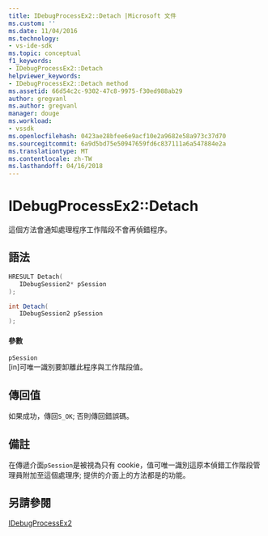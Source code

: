 ```yaml
---
title: IDebugProcessEx2::Detach |Microsoft 文件
ms.custom: ''
ms.date: 11/04/2016
ms.technology:
- vs-ide-sdk
ms.topic: conceptual
f1_keywords:
- IDebugProcessEx2::Detach
helpviewer_keywords:
- IDebugProcessEx2::Detach method
ms.assetid: 66d54c2c-9302-47c8-9975-f30ed988ab29
author: gregvanl
ms.author: gregvanl
manager: douge
ms.workload:
- vssdk
ms.openlocfilehash: 0423ae28bfee6e9acf10e2a9682e58a973c37d70
ms.sourcegitcommit: 6a9d5bd75e50947659fd6c837111a6a547884e2a
ms.translationtype: MT
ms.contentlocale: zh-TW
ms.lasthandoff: 04/16/2018
---
```

# <a name="idebugprocessex2detach"></a>IDebugProcessEx2::Detach
這個方法會通知處理程序工作階段不會再偵錯程序。  
  
## <a name="syntax"></a>語法  
  
```cpp  
HRESULT Detach(   
   IDebugSession2* pSession  
);  
```  
  
```csharp  
int Detach(  
   IDebugSession2 pSession  
);  
```  
  
#### <a name="parameters"></a>參數  
 `pSession`  
 [in]可唯一識別要卸離此程序與工作階段值。  
  
## <a name="return-value"></a>傳回值  
 如果成功，傳回`S_OK`; 否則傳回錯誤碼。  
  
## <a name="remarks"></a>備註  
 在傳遞介面`pSession`是被視為只有 cookie，值可唯一識別這原本偵錯工作階段管理員附加至這個處理序; 提供的介面上的方法都是的功能。  
  
## <a name="see-also"></a>另請參閱  
 [IDebugProcessEx2](../../../extensibility/debugger/reference/idebugprocessex2.md)